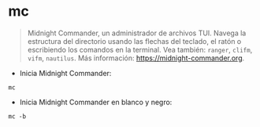 # mc

> Midnight Commander, un administrador de archivos TUI.
> Navega la estructura del directorio usando las flechas del teclado, el ratón o escribiendo los comandos en la terminal.
> Vea también: `ranger`, `clifm`, `vifm`, `nautilus`.
> Más información: <https://midnight-commander.org>.

- Inicia Midnight Commander:

`mc`

- Inicia Midnight Commander en blanco y negro:

`mc -b`
